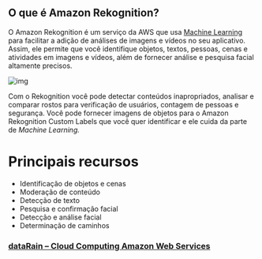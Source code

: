 ## O que é Amazon Rekognition?

O Amazon Rekognition é um serviço da AWS que usa [Machine Learning](https://www.datarain.com.br/servicos/inteligencia-artificial-machine-learning/) para facilitar a adição de análises de imagens e vídeos no seu aplicativo. Assim, ele permite que você identifique objetos, textos, pessoas, cenas e atividades em imagens e vídeos, além de fornecer análise e pesquisa facial altamente precisos.

![img](https://cache-site.s3.amazonaws.com/wp-content/uploads/2020/08/28115154/963-9636780_aws-rekognition-icon-210x300.png)

Com o Rekognition você pode detectar conteúdos inapropriados, analisar e comparar rostos para verificação de usuários, contagem de pessoas e segurança. Você pode fornecer imagens de objetos para o Amazon Rekognition Custom Labels que você quer identificar e ele cuida da parte de *Machine Learning.*

# Principais recursos

- Identificação de objetos e cenas
- Moderação de conteúdo
- Detecção de texto
- Pesquisa e confirmação facial
- Detecção e análise facial
- Determinação de caminhos

[ ](https://www.datarain.com.br/)

### [dataRain – Cloud Computing Amazon Web Services](https://www.datarain.com.br/)